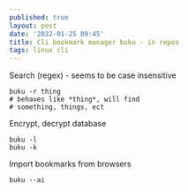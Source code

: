 ```yaml
---
published: true
layout: post
date: '2022-01-25 09:45'
title: Cli bookmark manager buku - in repos
tags: linux cli
---
```

Search (regex) - seems to be case insensitive

    buku -r thing
    # behaves like *thing*, will find
    # something, things, ect
    
Encrypt, decrypt database

    buku -l
    buku -k
    
Import bookmarks from browsers

    buku --ai
